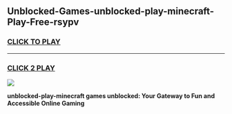 
## Unblocked-Games-unblocked-play-minecraft-Play-Free-rsypv
<h3>
<a href="https://premium76.site?title=unblocked-play-minecraft&ref=21A">CLICK TO PLAY</a></h3>
<hr>

<h3>
<a href="https://premium76.site?title=unblocked-play-minecraft&ref=21A">CLICK 2 PLAY</a>
  
</h3>

<a href="https://premium76.site?title=unblocked-play-minecraft&ref=21A"><img src="https://clearcache.store/games.png"></a>


**unblocked-play-minecraft games unblocked: Your Gateway to Fun and Accessible Online Gaming**
